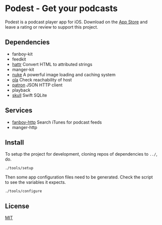 # Podest - Get your podcasts

Podest is a podcast player app for iOS. Download on the [App Store](https://itunes.apple.com/us/app/podest/id794983364) and leave a rating or review to support this project.

## Dependencies

- fanboy-kit
- feedkit
- [hattr](https://github.com/michaelnisi/hattr) Convert HTML to attributed strings
- manger-kit
- [nuke](https://github.com/michaelnisi/nuke) A powerful image loading and caching system
- [ola](https://github.com/michaelnisi/ola) Check reachability of host
- [patron](https://github.com/michaelnisi/patron) JSON HTTP client
- playback
- [skull](https://github.com/michaelnisi/skull) Swift SQLite

## Services

- [fanboy-http](https://github.com/michaelnisi/fanboy-http) Search iTunes for podcast feeds
- manger-http

## Install

To setup the project for development, cloning repos of dependencies to `../`, do.

```
./tools/setup
```

Then some app configuration files need to be generated. Check the script to see the variables it expects.

```
./tools/configure
```

## License

[MIT](https://raw.github.com/michaelnisi/podest/master/LICENSE)
